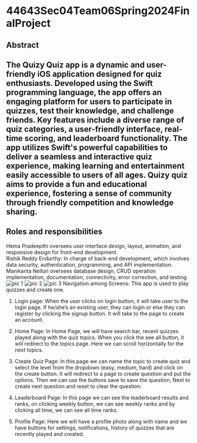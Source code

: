 # 44643Sec04Team06Spring2024FinalProject
Abstract
---
The Quizy Quiz app is a dynamic and user-friendly iOS application designed for quiz enthusiasts. Developed using the Swift programming language, the app offers an engaging platform for users to participate in quizzes, test their knowledge, and challenge friends. Key features include a diverse range of quiz categories, a user-friendly interface, real-time scoring, and leaderboard functionality. The app utilizes Swift's powerful capabilities to deliver a seamless and interactive quiz experience, making learning and entertainment easily accessible to users of all ages. Quizy quiz aims to provide a fun and educational experience, fostering a sense of community through friendly competition and knowledge sharing.
---
 Roles and responsibilities 
---
Hema Pradeepthi oversees user interface design, layout, animation, and responsive design for front-end development. <br>
Rishik Reddy Endurthy: In charge of back-end development, which involves data security, authentication, programming, and API implementation. <br>
Manikanta Nelluri oversees database design, CRUD operation implementation, documentation, connectivity, error correction, and testing.                   
![pic 1](https://github.com/S567536/44643Sec04Team06Spring2024FinalProject/assets/143028074/5ffe366c-7947-4a4e-9b2e-7bf7422e0bef)
![pic 2](https://github.com/S567536/44643Sec04Team06Spring2024FinalProject/assets/143028074/1e4db793-326b-4f8e-9dc7-2fba4ada544d)
![pic 3](https://github.com/S567536/44643Sec04Team06Spring2024FinalProject/assets/143028074/ef87c7ae-4553-4e88-a142-49810ef97e92)
Navigation among Screens:
This app is used to play quizzes and create one. 
1.	Login page: When the user clicks on login button, it will take user to the login page. If he/she’s an existing user, they can login or else they can register by clicking the signup button. It will take to the page to create an account.

2.	Home Page: In Home Page, we will have search bar, recent quizzes played along with the quiz topics. When you click the see all button, it will redirect to the topics page. Here we can scroll horizontally for the next topics.

3.	Create Quiz Page: In this page we can name the topic to create quiz and select the level from the dropdown (easy, medium, hard) and click on the create button. It will redirect to a page to create question and put the options. Then we can use the buttons save to save the question, Next to create next question and reset to clear the question.

4.	Leaderboard Page: In this page we can see the leaderboard results and ranks, on clicking weekly button, we can see weekly ranks and by clicking all time, we can see all time ranks.

5.	Profile Page: Here we will have a profile photo along with name and we have buttons for settings, notifications, history of quizzes that are recently played and created.



